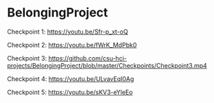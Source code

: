 # BelongingProject
Checkpoint 1: https://youtu.be/Sfr-p_xt-oQ

Checkpoint 2: https://youtu.be/fWrK_MdPbk0

Checkpoint 3: https://github.com/csu-hci-projects/BelongingProject/blob/master/Checkpoints/Checkpoint3.mp4

Checkpoint 4: https://youtu.be/ULvavEqI0Ag

Checkpoint 5: https://youtu.be/sKV3-eYleEo
